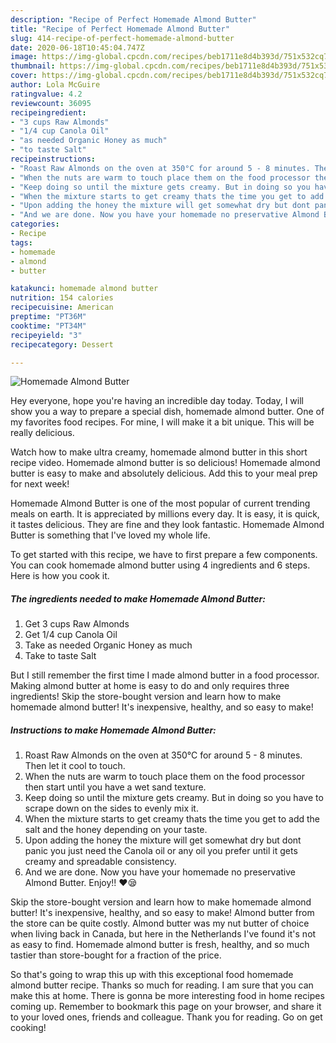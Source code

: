 ```yaml
---
description: "Recipe of Perfect Homemade Almond Butter"
title: "Recipe of Perfect Homemade Almond Butter"
slug: 414-recipe-of-perfect-homemade-almond-butter
date: 2020-06-18T10:45:04.747Z
image: https://img-global.cpcdn.com/recipes/beb1711e8d4b393d/751x532cq70/homemade-almond-butter-recipe-main-photo.jpg
thumbnail: https://img-global.cpcdn.com/recipes/beb1711e8d4b393d/751x532cq70/homemade-almond-butter-recipe-main-photo.jpg
cover: https://img-global.cpcdn.com/recipes/beb1711e8d4b393d/751x532cq70/homemade-almond-butter-recipe-main-photo.jpg
author: Lola McGuire
ratingvalue: 4.2
reviewcount: 36095
recipeingredient:
- "3 cups Raw Almonds"
- "1/4 cup Canola Oil"
- "as needed Organic Honey as much"
- "to taste Salt"
recipeinstructions:
- "Roast Raw Almonds on the oven at 350°C for around 5 - 8 minutes. Then let it cool to touch."
- "When the nuts are warm to touch place them on the food processor then start until you have a wet sand texture."
- "Keep doing so until the mixture gets creamy. But in doing so you have to scrape down on the sides to evenly mix it."
- "When the mixture starts to get creamy thats the time you get to add the salt and the honey depending on your taste."
- "Upon adding the honey the mixture will get somewhat dry but dont panic you just need the Canola oil or any oil you prefer until it gets creamy and spreadable consistency."
- "And we are done. Now you have your homemade no preservative Almond Butter. Enjoy!! ❤️😪"
categories:
- Recipe
tags:
- homemade
- almond
- butter

katakunci: homemade almond butter 
nutrition: 154 calories
recipecuisine: American
preptime: "PT36M"
cooktime: "PT34M"
recipeyield: "3"
recipecategory: Dessert

---
```



![Homemade Almond Butter](https://img-global.cpcdn.com/recipes/beb1711e8d4b393d/751x532cq70/homemade-almond-butter-recipe-main-photo.jpg)

Hey everyone, hope you're having an incredible day today. Today, I will show you a way to prepare a special dish, homemade almond butter. One of my favorites food recipes. For mine, I will make it a bit unique. This will be really delicious.

Watch how to make ultra creamy, homemade almond butter in this short recipe video. Homemade almond butter is so delicious! Homemade almond butter is easy to make and absolutely delicious. Add this to your meal prep for next week!

Homemade Almond Butter is one of the most popular of current trending meals on earth. It is appreciated by millions every day. It is easy, it is quick, it tastes delicious. They are fine and they look fantastic. Homemade Almond Butter is something that I've loved my whole life.


To get started with this recipe, we have to first prepare a few components. You can cook homemade almond butter using 4 ingredients and 6 steps. Here is how you cook it.

<!--inarticleads1-->

##### The ingredients needed to make Homemade Almond Butter:

1. Get 3 cups Raw Almonds
1. Get 1/4 cup Canola Oil
1. Take as needed Organic Honey as much
1. Take to taste Salt


But I still remember the first time I made almond butter in a food processor. Making almond butter at home is easy to do and only requires three ingredients! Skip the store-bought version and learn how to make homemade almond butter! It&#39;s inexpensive, healthy, and so easy to make! 

<!--inarticleads2-->

##### Instructions to make Homemade Almond Butter:

1. Roast Raw Almonds on the oven at 350°C for around 5 - 8 minutes. Then let it cool to touch.
1. When the nuts are warm to touch place them on the food processor then start until you have a wet sand texture.
1. Keep doing so until the mixture gets creamy. But in doing so you have to scrape down on the sides to evenly mix it.
1. When the mixture starts to get creamy thats the time you get to add the salt and the honey depending on your taste.
1. Upon adding the honey the mixture will get somewhat dry but dont panic you just need the Canola oil or any oil you prefer until it gets creamy and spreadable consistency.
1. And we are done. Now you have your homemade no preservative Almond Butter. Enjoy!! ❤️😪


Skip the store-bought version and learn how to make homemade almond butter! It&#39;s inexpensive, healthy, and so easy to make! Almond butter from the store can be quite costly. Almond butter was my nut butter of choice when living back in Canada, but here in the Netherlands I&#39;ve found it&#39;s not as easy to find. Homemade almond butter is fresh, healthy, and so much tastier than store-bought for a fraction of the price. 

So that's going to wrap this up with this exceptional food homemade almond butter recipe. Thanks so much for reading. I am sure that you can make this at home. There is gonna be more interesting food in home recipes coming up. Remember to bookmark this page on your browser, and share it to your loved ones, friends and colleague. Thank you for reading. Go on get cooking!
